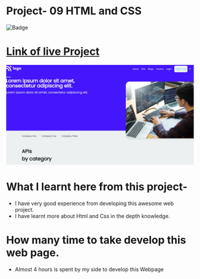# Project- 09 HTML and CSS

![Badge](https://img.shields.io/badge/Project--09-Developer-green)

# [Link of live Project](https://developers-web.netlify.app/)

![Images](./img/landingpage.jpeg)

# What I learnt here from this project-

- I have very good experience from developing this awesome web project.
- I have learnt more about Html and Css in the depth knowledge.

# How many time to take develop this web page.

- Almost 4 hours is spent by my side to develop this Webpage